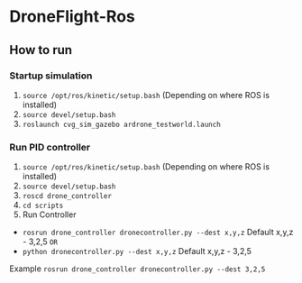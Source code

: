 # DroneFlight-Ros
## How to run
### Startup simulation
1. ```source /opt/ros/kinetic/setup.bash``` (Depending on where ROS is installed)
2. ```source devel/setup.bash```
3. ```roslaunch cvg_sim_gazebo ardrone_testworld.launch```

### Run PID controller
1. ```source /opt/ros/kinetic/setup.bash``` (Depending on where ROS is installed)
2. ```source devel/setup.bash```
3. ```roscd drone_controller```
4. ```cd scripts```
5. Run Controller
- ```rosrun drone_controller dronecontroller.py --dest x,y,z``` Default x,y,z - 3,2,5 
`OR`
- ```python dronecontroller.py --dest x,y,z``` Default x,y,z - 3,2,5 

Example ```rosrun drone_controller dronecontroller.py --dest 3,2,5```
